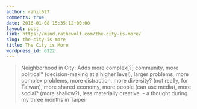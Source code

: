 ```yaml
---
author: rahil627
comments: true
date: 2016-01-08 15:35:12+00:00
layout: post
link: https://mind.rathewolf.com/the-city-is-more/
slug: the-city-is-more
title: The City is More
wordpress_id: 6122
---
```


<blockquote>Neighborhood in City: Adds more complex[?] community, more political* (decision-making at a higher level), larger problems, more complex problems, more distraction, more diversity? (not really, for Taiwan), more shared economy, more people (can use media), more social? (more shallow?), less materially creative. - a thought during my three months in Taipei</blockquote>
